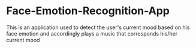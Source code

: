 # Face-Emotion-Recognition-App
This is an application used to detect the user's current mood based on his face emotion and accordingly plays a music that corresponds his/her current mood

